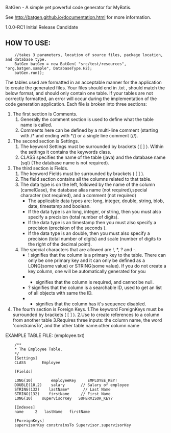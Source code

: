 BatGen - A simple yet powerful code generator for MyBatis.

See http://batgen.github.io/documentation.html for more information.

1.0.0-RC1 Initial Release Candidate


## HOW TO USE:
```
    //takes 3 parameters, location of source files, package location, and database type.
    BatGen batGen = new BatGen( "src/test/resources", "org.batgen.sample", DatabaseType.H2);
    batGen.run();
```

The tables used are formatted in an acceptable manner for the application to create the generated files. Your files should end in .txt , should match the below format, and should only contain one table. If your tables are not correctly formatted, an error will occur during the implementation of the code generation application. Each file is broken into three sections:

1. The first section is Comments.
   1. Generally the comment section is used to define what the table name is called.
   2. Comments here can be defined by a multi-line comment (starting with /* and ending with */) or a single line comment (//).
2. The second section is Settings.
   1. The keyword Settings must be surrounded by brackets ( [ ] ). Within the settings it contains the keywords class.
   3. CLASS specifies the name of the table (java) and the database name (sql) (The database name is not required).
3. The third section is Fields.
   1. The keyword Fields must be surrounded by brackets ( [ ] ).
   2. The field section contains all the columns related to that table.
   3. The data type is on the left, followed by the name of the column (camelCase), the database alias name (not required),special character (not required), and a comment (not required)
      * The applicable data types are: long, integer, double, string, blob, date, timestamp and boolean.
      * If the data type is an long, integer, or string, then you must also specify a precision (total number of digits).
      * If the data type is an timestamp then you must also specify a precision (precision of the seconds ).
      * If the data type is an double, then you must also specify a precision (total number of digits) and scale (number of digits to the right of the decimal point).
   4. The special characters that are allowed are !, *, ? and -.
      * ! signifies that the column is a primary key to the table. There can only be one primary key and it can only be defined as a LONG(some value) or STRING(some value). If you do not create a key column, one will be automatically generated for you
      * * signifies that the column is required, and cannot be null.
      * ? signifies that the column is a searchable ID, used to get an list of all objects with same the ID.
      * - signifies that the column has it's sequence disabled.
4. The fourth section is Foreign Keys.
    1.The keyword ForeignKeys must be surrounded by brackets ( [ ] ).
    2.Use to create references to a column from another table
    3.Requires three inputs: the column name, the word 'constrainsTo', and the other table name.other column name

EXAMPLE TABLE FILE: (employee.txt)
```
    /**
    * The Employee Table.
    */
    [Settings]
    CLASS       Employee
    
    [Fields]
    
    LONG(10)        employeeKey     EMPLOYEE_KEY!
    DOUBLE(10,2)    salary       // Salary of employee
    STRING(132)    lastName*      // Last Name
    STRING(132)    firstName     // First Name
    LONG(10)    supervisorKey   SUPERVISOR_KEY?
    
    [Indexes]
    name     2   lastName   firstName

    [ForeignKeys]
    supervisorKey constrainsTo Supervisor.supervisorKey
```
